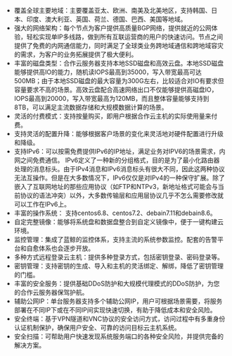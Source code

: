 - 覆盖全球主要地域：主要覆盖亚太、欧洲、南美及北美地区，支持韩国、日本、印度、澳大利亚、英国、荷兰、德国、巴西、美国等地域。
- 强大的网络架构：每个节点为客户提供高质量BGP网络，提供就近的公网体验，轻松实现单IP多线路，做到所有互联运营商的用户的快速访问。节点之间提供了免费的内网通信能力，同时满足了全球类业务跨地域通信和跨地域容灾的需求，为客户的业务拓展提供了极大便利。
- 丰富的磁盘类型：合作云服务器支持本地SSD磁盘和高效云盘。本地SSD磁盘能够提供高IO的能力，随机读IOPS最高到35000，写入带宽最高可达500MB；由于本地SSD磁盘的最大容量为300G左右，比较适合对IO有要求但容量要求不高的场景。高效云盘配合高速网络出口不仅能够提供高磁盘IO，IOPS最高到20000，写入带宽最高为120MB，而且整体容量能够支持到8TB，可以满足主流数据存储和大规模数据计算的场景。
- 灵活的付费模式：支持按量购买，即用户根据合作云主机的实际使用量来付费。
- 支持灵活的配置升降：能够根据客户场景的变化来灵活地对硬件配置进行升级和降级。
- 支持IPv6：可以按需免费提供IPv6的IP地址，满足业务对IPV6的场景需求，内网之间免费通信。
IPv6定义了一种新的分组格式，目的是为了最小化路由器处理的消息标头。由于IPv4消息和IPv6消息标头有很大不同，因此这两种协议无法互操作。但是在大多数情况下，IPv6仅仅是对IPv4的一种保守扩展。除了嵌入了互联网地址的那些应用协议（如FTP和NTPv3，新地址格式可能会与当前协议的语法冲突）以外，大多数传输层和应用层协议几乎不怎么需要修改就可以工作在IPv6上。
- 丰富的操作系统： 支持centos6.8、centos7.2、debain7.11和debain8.6。
- 自定完整镜像：能够将系统盘和数据盘整合到自定义镜像中，便于一键构建云环境。
- 监控管理：集成了蓝鲸的监控体系，支持主流的系统参数监控。配套的告警平台和自愈体系也会逐步开放。
- 多种方式远程登录云主机：提供多种登录方式，包括密钥登录、密码登录等。
- 密钥管理：支持密钥的生成、导入和主机的灵活绑定、解绑，降低了密钥管理的门槛。
- 丰富的安全服务：提供基础DDoS防护和大规模代理模式的DDoS防护，为您的合作云服务器保驾护航。
- 辅助公网IP：单台服务器支持多个辅助公网IP，用户可根据场景需要，将服务部署在不同IP下或在不同IP间实现快速切换，有助于降低成本和安全风险。
- 安全终端：基于VPN隧道和VNC协议的安全访问方式，访问过程中有多重身份认证机制保护，确保用户安全、可靠的访问目标云主机系统。
- 安全扫描：可帮助用户快速发现系统服务端口的各种安全风险，并提供完备的解决方案。
